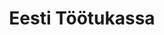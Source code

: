 ---
title: Eesti Töötukassa
maintainer_name: Katrin Rohtla
maintainer_email: katrin.rohtla@tootukassa.ee
description: ''
---
